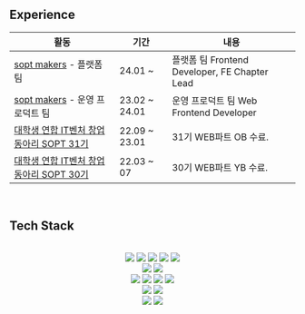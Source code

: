  ## Experience

|활동|기간|내용|
|-----|---|---|
|<a href="https://makers.sopt.org/">sopt makers</a> - 플랫폼 팀|24.01 ~ | 플랫폼 팀 Frontend Developer, FE Chapter Lead |
|<a href="https://makers.sopt.org/">sopt makers</a> - 운영 프로덕트 팀|23.02 ~ 24.01| 운영 프로덕트 팀 Web Frontend Developer |
|<a href="http://sopt.org/wp/">대학생 연합 IT벤처 창업 동아리 SOPT 31기</a>|22.09 ~ 23.01| 31기 WEB파트 OB 수료.
|<a href="http://sopt.org/wp/">대학생 연합 IT벤처 창업 동아리 SOPT 30기</a>|22.03 ~ 07| 30기 WEB파트 YB 수료.
<br>

 ## Tech Stack
 <br/>
 <div align=center> 
 <img src="https://img.shields.io/badge/HTML5-e34f26?style=flat-square&logo=html5&logoColor=white"/></a>
<img src="https://img.shields.io/badge/CSS3-1572B6?style=flat-square&logo=css3&logoColor=white"/></a>
 <img src="https://img.shields.io/badge/JavaScript-f7df1e?style=flat-square&logo=javascript&logoColor=white"/>
 <img src="https://img.shields.io/badge/TypeScript-3776AB?style=flat-square&logo=Typescript&logoColor=white"/>
 <img src="https://img.shields.io/badge/Python-3776AB?style=flat-square&logo=Python&logoColor=white"/>
 <br/>
<img src="https://img.shields.io/badge/React-61DAFB?style=flat-square&logo=React&logoColor=white"/>
 <img src="https://img.shields.io/badge/Next.js-black?style=flat-square&logo=Next.js&logoColor=white"/>
 <br/>
  <img src="https://img.shields.io/badge/Recoil-3578e5?style=flat-square&logo=React&logoColor=white"/>
  <img src="https://img.shields.io/badge/React Query-FF4154?style=flat-square&logo=ReactQuery&logoColor=white"/>
 <img src="https://img.shields.io/badge/styled components-FE5196?style=flat-square&logo=styled-components&logoColor=white"/>
  <img src="https://img.shields.io/badge/tailwindCSS-06B6D4?style=flat-square&logo=tailwindCSS&logoColor=white"/>
<br>
<img src="https://img.shields.io/badge/Git-F05032?style=flat-square&logo=Git&logoColor=white"/>
<img src="https://img.shields.io/badge/GitHub-181717?style=flat-square&logo=GitHub&logoColor=white"/>
<br> 
<img src="https://img.shields.io/badge/Notion-black?style=flat-square&logo=Notion&logoColor=white">
<img src="https://img.shields.io/badge/Slack-4A154B?style=flat-square&logo=Slack&logoColor=white">

<br/>
<br/>
<br/>
<br/>
</div>
